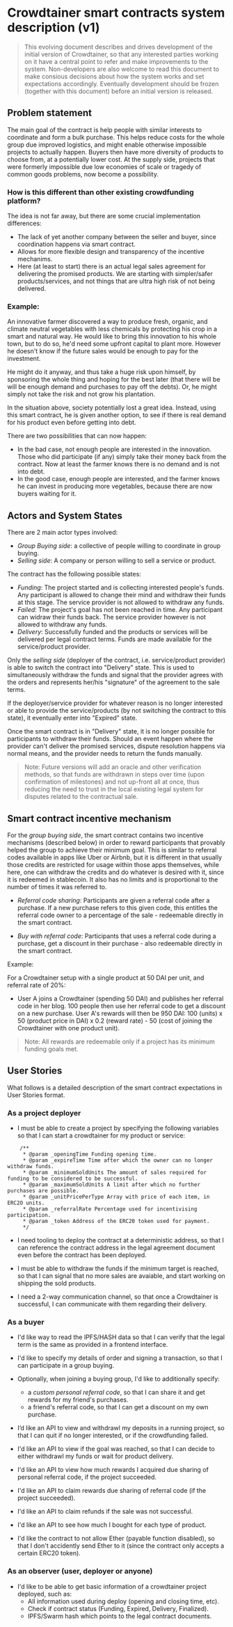 # Crowdtainer smart contracts system description (v1)

> This evolving document describes and drives development of the initial version of Crowdtainer, so that any interested parties working on it have a central point to refer and make improvements to the system.
> Non-developers are also welcome to read this document to make consious decisions about how the system works and set expectations accordingly. Eventually development should be frozen (together with this document) before an initial version is released.
## Problem statement

The main goal of the contract is help people with similar interests to coordinate and form a bulk purchase. This helps reduce costs for the whole group due improved logistics, and might enable otherwise impossible projects to actually happen. Buyers then have more diversity of products to choose from, at a potentially lower cost. At the supply side, projects that were formerly impossible due low economies of scale or tragedy of common goods problems, now become a possibility.

### How is this different than other existing crowdfunding platform?

The idea is not far away, but there are some crucial implementation differences: 

- The lack of yet another company between the seller and buyer, since coordination happens via smart contract.
- Allows for more flexible design and transparency of the incentive mechanims.
- Here (at least to start) there is an actual legal sales agreement for delivering the promised products. We are starting with simpler/safer products/services, and not things that are ultra high risk of not being delivered.

### Example:

An innovative farmer discovered a way to produce fresh, organic, and climate neutral vegetables with less chemicals by protecting his crop in a smart and natural way. He would like to bring this innovation to his whole town, but to do so, he'd need some upfront capital to plant more. However he doesn't know if the future sales would be enough to pay for the investment.

He might do it anyway, and thus take a huge risk upon himself, by sponsoring the whole thing and hoping for the best later (that there will be will be enough demand and purchases to pay off the debts). Or, he might simply not take the risk and not grow his plantation.

In the situation above, society potentially lost a great idea. Instead, using this smart contract, he is given another option, to see if there is real demand for his product even before getting into debt.

There are two possibilities that can now happen:
 - In the bad case, not enough people are interested in the innovation. Those who did participate (if any) simply take their money back from the contract. Now at least the farmer knows there is no demand and is not into debt.
 - In the good case, enough people are interested, and the farmer knows he can invest in producing more vegetables, because there are now buyers waiting for it.

## Actors and System States

There are 2 main actor types involved:

- *Group Buying side*: a collective of people willing to coordinate in group buying.
- *Selling side*: A company or person willing to sell a service or product.

The contract has the following possible states:

- *Funding*:  The project started and is collecting interested people's funds. Any participant is allowed to change their mind and withdraw their funds at this stage. The service provider is not allowed to withdraw any funds.
- *Failed*:  The project's goal has not been reached in time. Any participant can widraw their funds back. The service provider however is not allowed to withdraw any funds.
- *Delivery*: Successfully funded and the products or services will be delivered per legal contract terms. Funds are made available for the service/product provider.

Only the *selling side* (deployer of the contract, i.e. service/product provider) is able to switch the contract into "Delivery" state. This is used to simultaneously withdraw the funds and signal that the provider agrees with the orders and represents her/his "signature" of the agreement to the sale terms.

If the deployer/service provider for whatever reason is no longer interested or able to provide the service/products (by not switching the contract to this state), it eventually enter into "Expired" state.

Once the smart contract is in "Delivery" state, it is no longer possible for participants to withdraw their funds. Should an event happen where the provider can't deliver the promised services, dispute resolution happens via normal means, and the provider needs to return the funds manually.

> Note: Future versions will add an oracle and other verification methods, so that funds are withdrawn in steps over time (upon confirmation of milestones) and not up-front all at once, thus reducing the need to trust in the local existing legal system for disputes related to the contractual sale.

## Smart contract incentive mechanism 

For the *group buying side*, the smart contract contains two incentive mechanisms (described below) in order to reward participants that provably helped the group to achieve their minimum goal. This is similar to referral codes available in apps like Uber or Airbnb, but it is different in that usually those credits are restricted for usage within those apps themselves, while here, one can withdraw the credits and do whatever is desired with it, since it is redeemed in stablecoin. It also has no limits and is proportional to the number of times it was referred to.

- *Referral code sharing*: Participants are given a referral code after a purchase. If a new purchase refers to this given code, this entitles the referral code owner to a percentage of the sale - redeemable directly in the smart contract.

- *Buy with referral code*: Participants that uses a referral code during a purchase, get a discount in their purchase - also redeemable directly in the smart contract.

Example:

For a Crowdtainer setup with a single product at 50 DAI per unit, and referral rate of 20%:

* User A joins a Crowdtainer (spending 50 DAI) and publishes her referral code in her blog. 100 people then use her referral code to get a discount on a new purchase. User A's rewards will then be 950 DAI: 100 (units) x 50 (product price in DAI) x 0.2 (reward rate) - 50 (cost of joining the Crowdtainer with one product unit).

> Note: All rewards are redeemable only if a project has its minimum funding goals met.

## User Stories

What follows is a detailed description of the smart contract expectations in User Stories format.
### As a project deployer

- I must be able to create a project by specifying the following variables so that I can start a crowdtainer for my product or service:

```
    /**
     * @param _openingTime Funding opening time.
     * @param _expireTime Time after which the owner can no longer withdraw funds.
     * @param _minimumSoldUnits The amount of sales required for funding to be considered to be successful.
     * @param _maximumSoldUnits A limit after which no further purchases are possible.
     * @param _unitPricePerType Array with price of each item, in ERC2O units.
     * @param _referralRate Percentage used for incentivising participation.
     * @param _token Address of the ERC20 token used for payment.
     */
```

- I need tooling to deploy the contract at a deterministic address, so that I can reference the contract address in the legal agreement document even before the contract has been deployed.

- I must be able to withdraw the funds if the minimum target is reached, so that I can signal that no more sales are avaiable, and start working on shipping the sold products.

- I need a 2-way communication channel, so that once a Crowdtainer is successful, I can communicate with them regarding their delivery.

### As a buyer

- I'd like way to read the IPFS/HASH data so that I can verify that the legal term is the same as provided in a frontend interface.

- I'd like to specify my details of order and signing a transaction, so that I can participate in a group buying.

- Optionally, when joining a buying group, I'd like to additionally specify:
    - a *custom personal referral code*, so that I can share it and get rewards for my friend's purchases.
    - a friend's referral code, so that I can get a discount on my own purchase.

- I’d like an API to view and withdrawl my deposits in a running project, so that I can quit if no longer interested, or if the crowdfunding failed.

- I'd like an API to view if the goal was reached, so that I can decide to either withdrawl my funds or wait for product delivery.

- I'd like an API to view how much rewards I acquired due sharing of personal referral code, if the project succeeded.

- I'd like an API to claim rewards due sharing of referral code (if the project succeeded).

- I'd like an API to claim refunds if the sale was not successful.

- I'd like an API to see how much I bought for each type of product.

- I'd like the contract to not allow Ether (payable function disabled), so that I don't accidently send Ether to it (since the contract only accepts a certain ERC20 token).

### As an observer (user, deployer or anyone)

- I'd like to be able to get basic information of a crowdtainer project deployed, such as:
    - All information used during deploy (opening and closing time, etc).
    - Check if contract status (Funding, Expired, Delivery, Finalized).
    - IPFS/Swarm hash which points to the legal contract documents.
